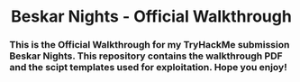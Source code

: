 # <h1 align="center" id="heading">Beskar Nights - Official Walkthrough</h1>

### This is the Official Walkthrough for my TryHackMe submission Beskar Nights. This repository contains the walkthrough PDF and the scipt templates used for exploitation. Hope you enjoy!
